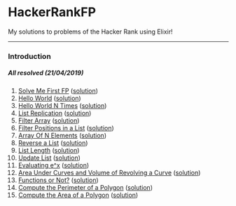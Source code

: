 # HackerRankFP
My solutions to problems of the Hacker Rank using Elixir!

___

### Introduction
##### All resolved (21/04/2019)
1. [Solve Me First FP](https://www.hackerrank.com/challenges/fp-solve-me-first/problem) ([solution](https://github.com/MarceloMPJ/HackerRankFP/blob/master/introduction/solve_me_first_fp.ex))
2. [Hello World](https://www.hackerrank.com/challenges/fp-hello-world/problem) ([solution](https://github.com/MarceloMPJ/HackerRankFP/blob/master/introduction/hello_world.ex))
3. [Hello World N Times](https://www.hackerrank.com/challenges/fp-hello-world-n-times/problem) ([solution](https://github.com/MarceloMPJ/HackerRankFP/blob/master/introduction/hello_world_n_times.ex))
4. [List Replication](https://www.hackerrank.com/challenges/fp-list-replication/problem) ([solution](https://github.com/MarceloMPJ/HackerRankFP/blob/master/introduction/list_replication.ex))
5. [Filter Array](https://www.hackerrank.com/challenges/fp-filter-array/problem) ([solution](https://github.com/MarceloMPJ/HackerRankFP/blob/master/introduction/filter_array.ex))
6. [Filter Positions in a List](https://www.hackerrank.com/challenges/fp-filter-positions-in-a-list/problem) ([solution](https://github.com/MarceloMPJ/HackerRankFP/blob/master/introduction/filter_positions_in_a_list.ex))
7. [Array Of N Elements](https://www.hackerrank.com/challenges/fp-array-of-n-elements/problem) ([solution](https://github.com/MarceloMPJ/HackerRankFP/blob/master/introduction/array_of_n_elements.ex))
8. [Reverse a List](https://www.hackerrank.com/challenges/fp-reverse-a-list/problem) ([solution](https://github.com/MarceloMPJ/HackerRankFP/blob/master/introduction/reverse_a_list.ex))
9. [List Length](https://www.hackerrank.com/challenges/fp-list-length/problem) ([solution](https://github.com/MarceloMPJ/HackerRankFP/blob/master/introduction/list_length.ex))
10. [Update List](https://www.hackerrank.com/challenges/fp-update-list/problem) ([solution](https://github.com/MarceloMPJ/HackerRankFP/blob/master/introduction/update_list.ex))
11. [Evaluating e^x](https://www.hackerrank.com/challenges/eval-ex/problem) ([solution](https://github.com/MarceloMPJ/HackerRankFP/blob/master/introduction/evaluating_e_x.ex))
12. [Area Under Curves and Volume of Revolving a Curve](https://www.hackerrank.com/challenges/area-under-curves-and-volume-of-revolving-a-curv/problem) ([solution](https://github.com/MarceloMPJ/HackerRankFP/blob/master/introduction/area_and_volume.ex))
13. [Functions or Not?](https://www.hackerrank.com/challenges/functions-or-not/problem) ([solution](https://github.com/MarceloMPJ/HackerRankFP/blob/master/introduction/functions_or_not.ex))
14. [Compute the Perimeter of a Polygon](https://www.hackerrank.com/challenges/lambda-march-compute-the-perimeter-of-a-polygon/problem) ([solution](https://github.com/MarceloMPJ/HackerRankFP/blob/master/introduction/compute_perimeter.ex))
15. [Compute the Area of a Polygon](https://www.hackerrank.com/challenges/lambda-march-compute-the-area-of-a-polygon/problem) ([solution](https://github.com/MarceloMPJ/HackerRankFP/blob/master/introduction/compute_area.ex))
